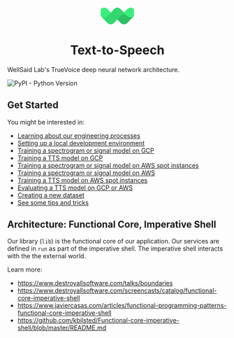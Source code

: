 <p align="center"><img width="15%" src="mark.svg" /></p>

<h1 align="center">Text-to-Speech</h3>

WellSaid Lab's TrueVoice deep neural network architecture.

![PyPI - Python Version](https://img.shields.io/badge/python-3.7-blue.svg)

## Get Started

You might be interested in:

- [Learning about our engineering processes](./docs/ENGINEERING_PROCESSES.md)
- [Setting up a local development environment](./docs/LOCAL_SETUP.md)
- [Training a spectrogram or signal model on GCP](./docs/TRAIN_MODEL_GCP.md)
- [Training a TTS model on GCP](./docs/TRAIN_TTS_MODEL_GCP.md)
- [Training a spectrogram or signal model on AWS spot instances](./docs/TRAIN_MODEL_AWS_SPOT.md)
- [Training a spectrogram or signal model on AWS](./docs/TRAIN_MODEL_AWS.md)
- [Training a TTS model on AWS spot instances](./docs/TRAIN_TTS_MODEL_AWS.md)
- [Evaluating a TTS model on GCP or AWS](./docs/EVALUATE_A_MODEL_GCP.md)
- [Creating a new dataset](./docs/PREPROCESSING_DATASETS.md)
- [See some tips and tricks](./docs/TIPS_AND_TRICKS.md)

## Architecture: Functional Core, Imperative Shell

Our library (`lib`) is the functional core of our application. Our services are defined in `run` as
part of the imperative shell. The imperative shell interacts with the the external world.

Learn more:
- https://www.destroyallsoftware.com/talks/boundaries
- https://www.destroyallsoftware.com/screencasts/catalog/functional-core-imperative-shell
- https://www.javiercasas.com/articles/functional-programming-patterns-functional-core-imperative-shell
- https://github.com/kbilsted/Functional-core-imperative-shell/blob/master/README.md
